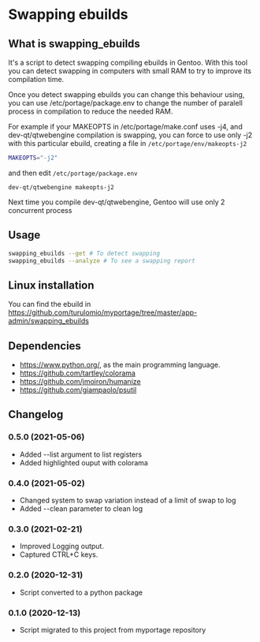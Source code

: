 # Swapping ebuilds

## What is swapping_ebuilds

It's a script to detect swapping compiling ebuilds in Gentoo. With this tool you can detect swapping in computers with small RAM to try to improve its compilation time.

Once you detect swapping ebuilds you can change this behaviour using, you can use /etc/portage/package.env to change the number of paralell process in compilation to reduce the needed RAM.

For example if your MAKEOPTS in /etc/portage/make.conf uses -j4, and dev-qt/qtwebengine compilation is swapping, you can force to use only -j2 with this particular ebuild,  creating a file in `/etc/portage/env/makeopts-j2`

```bash
MAKEOPTS="-j2"
```

and then edit `/etc/portage/package.env`
```
dev-qt/qtwebengine makeopts-j2
```

Next time you compile dev-qt/qtwebengine, Gentoo will use only 2 concurrent process

## Usage

```bash
swapping_ebuilds --get # To detect swapping
swapping_ebuilds --analyze # To see a swapping report
```

## Linux installation

You can find the ebuild in https://github.com/turulomio/myportage/tree/master/app-admin/swapping_ebuilds

## Dependencies

* https://www.python.org/, as the main programming language.
* https://github.com/tartley/colorama
* https://github.com/jmoiron/humanize
* https://github.com/giampaolo/psutil

## Changelog

### 0.5.0 (2021-05-06)

* Added --list argument to list registers
* Added highlighted ouput with colorama

### 0.4.0 (2021-05-02)

* Changed system to swap variation instead of a limit of swap to log
* Added --clean parameter to clean log

### 0.3.0 (2021-02-21)

* Improved Logging output.
* Captured CTRL+C keys.

### 0.2.0 (2020-12-31)

* Script converted to a python package

### 0.1.0 (2020-12-13)

* Script migrated to this project from myportage repository
